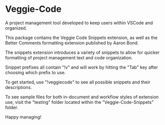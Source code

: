 # Veggie-Code
A project management tool developed to keep users within VSCode and organized.

This package contains the Veggie Code Snippets extension, as well as the Better Comments formatting extension published by Aaron Bond.

The snippets extension introduces a variety of snippets to allow for quicker formatting of project management text and code organization.

Snippet prefixes all contain "!v" and will work by hitting the "Tab" key after choosing which prefix to use.

To get started, use "!veggiecode" to see all possible snippets and their descriptions.

To see sample files for both in-document and workflow styles of extension use, visit the "testing" folder located within the "Veggie-Code-Snippets" folder.

Happy managing!